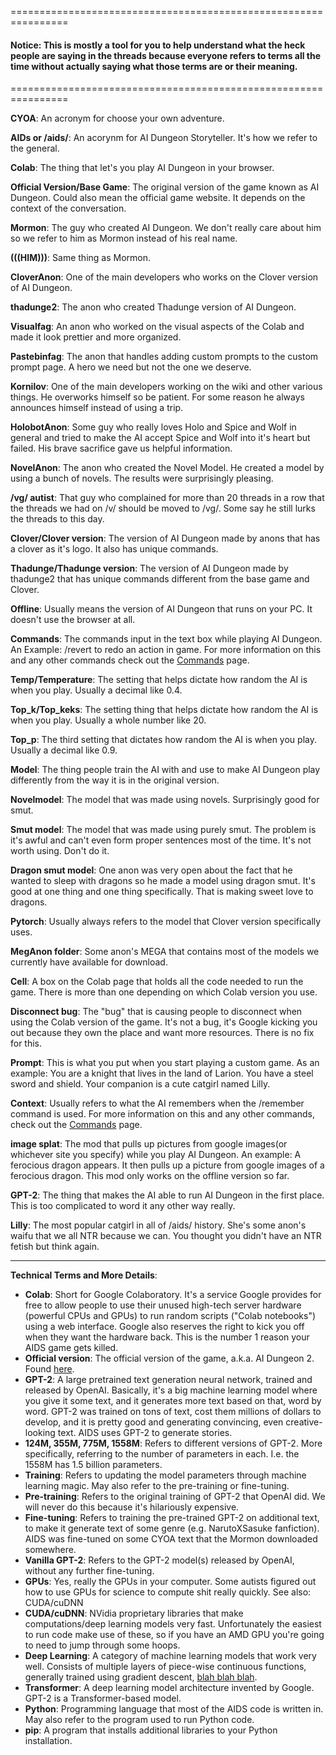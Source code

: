 ================================================================

#### Notice: This is mostly a tool for you to help understand what the heck people are saying in the threads because everyone refers to terms all the time without actually saying what those terms are or their meaning.

================================================================

**CYOA**: An acronym for choose your own adventure.

**AIDs or /aids/**: An acorynm for AI Dungeon Storyteller. It's how we refer to the general.

**Colab**: The thing that let's you play AI Dungeon in your browser.

**Official Version/Base Game**: The original version of the game known as AI Dungeon. Could also mean the official game website. It depends on the context of the conversation.

**Mormon**: The guy who created AI Dungeon. We don't really care about him so we refer to him as Mormon instead of his real name.

**(((HIM)))**: Same thing as Mormon.

**CloverAnon**: One of the main developers who works on the Clover version of AI Dungeon.

**thadunge2**: The anon who created Thadunge version of AI Dungeon.

**Visualfag**: An anon who worked on the visual aspects of the Colab and made it look prettier and more organized.

**Pastebinfag**: The anon that handles adding custom prompts to the custom prompt page. A hero we need but not the one we deserve.

**Kornilov**: One of the main developers working on the wiki and other various things. He overworks himself so be patient. For some reason he always announces himself instead of using a trip.

**HolobotAnon**: Some guy who really loves Holo and Spice and Wolf in general and tried to make the AI accept Spice and Wolf into it's heart but failed. His brave sacrifice gave us helpful information.

**NovelAnon**: The anon who created the Novel Model. He created a model by using a bunch of novels. The results were surprisingly pleasing.

**/vg/ autist**: That guy who complained for more than 20 threads in a row that the threads we had on /v/ should be moved to /vg/. Some say he still lurks the threads to this day.

**Clover/Clover version**: The version of AI Dungeon made by anons that has a clover as it's logo. It also has unique commands.

**Thadunge/Thadunge version**: The version of AI Dungeon made by thadunge2 that has unique commands different from the base game and Clover.

**Offline**: Usually means the version of AI Dungeon that runs on your PC. It doesn't use the browser at all.

**Commands**: The commands input in the text box while playing AI Dungeon. An Example: /revert to redo an action in game. For more information on this and any other commands check out the [Commands](https://github.com/VBPXKSMI/Open-CYOAI-Project/wiki/Game-commands) page. 

**Temp/Temperature**: The setting that helps dictate how random the AI is when you play. Usually a decimal like 0.4.

**Top_k/Top_keks**: The setting thing that helps dictate how random the AI is when you play. Usually a whole number like 20.

**Top_p**: The third setting that dictates how random the AI is when you play. Usually a decimal like 0.9.

**Model**: The thing people train the AI with and use to make AI Dungeon play differently from the way it is in the original version.

**Novelmodel**: The model that was made using novels. Surprisingly good for smut.

**Smut model**: The model that was made using purely smut. The problem is it's awful and can't even form proper sentences most of the time. It's not worth using. Don't do it.

**Dragon smut model**: One anon was very open about the fact that he wanted to sleep with dragons so he made a model using dragon smut. It's good at one thing and one thing specifically. That is making sweet love to dragons.

**Pytorch**: Usually always refers to the model that Clover version specifically uses.

**MegAnon folder**: Some anon's MEGA that contains most of the models we currently have available for download.

**Cell**: A box on the Colab page that holds all the code needed to run the game. There is more than one depending on which Colab version you use.

**Disconnect bug**: The "bug" that is causing people to disconnect when using the Colab version of the game. It's not a bug, it's Google kicking you out because they own the place and want more resources. There is no fix for this.

**Prompt**: This is what you put when you start playing a custom game. As an example: You are a knight that lives in the land of Larion. You have a steel sword and shield. Your companion is a cute catgirl named Lilly.

**Context**: Usually refers to what the AI remembers when the /remember command is used. For more information on this and any other commands, check out the [Commands](https://github.com/VBPXKSMI/Open-CYOAI-Project/wiki/Game-commands) page. 

**image splat**: The mod that pulls up pictures from google images(or whichever site you specify) while you play AI Dungeon. An example: A ferocious dragon appears. It then pulls up a picture from google images of a ferocious dragon. This mod only works on the offline version so far.

**GPT-2**: The thing that makes the AI able to run AI Dungeon in the first place. This is too complicated to word it any other way really.

**Lilly**: The most popular catgirl in all of /aids/ history. She's some anon's waifu that we all NTR because we can. You thought you didn't have an NTR fetish but think again.

***

**Technical Terms and More Details**:

- **Colab**: Short for Google Colaboratory. It's a service Google provides for free to allow people to use their unused high-tech server hardware (powerful CPUs and GPUs) to run random scripts ("Colab notebooks") using a web interface. Google also reserves the right to kick you off when they want the hardware back. This is the number 1 reason your AIDS game gets killed.
- **Official version**: The official version of the game, a.k.a. AI Dungeon 2. Found [here](https://play.aidungeon.io/).
- **GPT-2**: A large pretrained text generation neural network, trained and released by OpenAI. Basically, it's a big machine learning model where you give it some text, and it generates more text based on that, word by word. GPT-2 was trained on tons of text, cost them millions of dollars to develop, and it is pretty good and generating convincing, even creative-looking text. AIDS uses GPT-2 to generate stories.
- **124M, 355M, 775M, 1558M**: Refers to different versions of GPT-2. More specifically, referring to the number of parameters in each. I.e. the 1558M has 1.5 billion parameters.
- **Training**: Refers to updating the model parameters through machine learning magic. May also refer to the pre-training or fine-tuning.
- **Pre-training**: Refers to the original training of GPT-2 that OpenAI did. We will never do this because it's hilariously expensive.
- **Fine-tuning**: Refers to training the pre-trained GPT-2 on additional text, to make it generate text of some genre (e.g. NarutoXSasuke fanfiction). AIDS was fine-tuned on some CYOA text that the Mormon downloaded somewhere.
- **Vanilla GPT-2**: Refers to the GPT-2 model(s) released by OpenAI, without any further fine-tuning.
- **GPUs**: Yes, really the GPUs in your computer. Some autists figured out how to use GPUs for science to compute shit really quickly. See also: CUDA/cuDNN
- **CUDA/cuDNN**: NVidia proprietary libraries that make computations/deep learning models very fast. Unfortunately the easiest to run code make use of these, so if you have an AMD GPU you're going to need to jump through some hoops.
- **Deep Learning**: A category of machine learning models that work very well. Consists of multiple layers of piece-wise continuous functions, generally trained using gradient descent, [blah blah blah](https://www.deeplearningbook.org/).
- **Transformer**: A deep learning model architecture invented by Google. GPT-2 is a Transformer-based model.
- **Python**: Programming language that most of the AIDS code is written in. May also refer to the program used to run Python code.
- **pip**: A program that installs additional libraries to your Python installation.